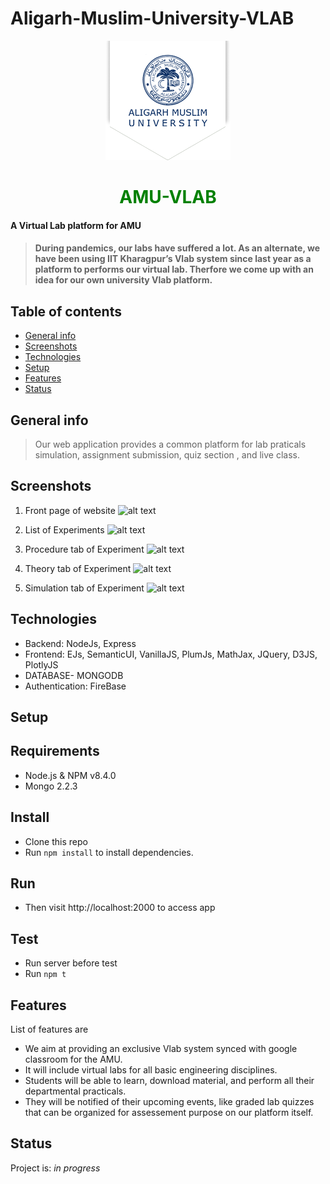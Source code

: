 # Aligarh-Muslim-University-VLAB
<p align="center">
<img src="/public/images/AMU_logo.png">
</p>

<h1 align="center" style="color:green">AMU-VLAB</h1>

<h4>A Virtual Lab platform for AMU<h4>

> During pandemics, our labs have suffered a lot. As an alternate, we have been using IIT Kharagpur’s Vlab system since last year as a platform to performs our virtual lab.
Therfore we come up with an idea for our own university Vlab platform.



## Table of contents
* [General info](#general-info)
* [Screenshots](#screenshots)
* [Technologies](#technologies)
* [Setup](#setup)
* [Features](#features)
* [Status](#status)


## General info
> Our web application provides a common platform for lab praticals simulation, assignment submission, quiz section , and live class.


## Screenshots
1) Front page of  website
![alt text](https://github.com/zhcet19/Aligarh-Muslim-University-VLAB/blob/main/preview/pic2.png)

2) List of Experiments
![alt text](https://github.com/zhcet19/Aligarh-Muslim-University-VLAB/blob/main/preview/pic3.png)

5) Procedure tab of Experiment
![alt text](https://github.com/zhcet19/Aligarh-Muslim-University-VLAB/blob/main/preview/pic4.png)

3) Theory tab of Experiment
![alt text](https://github.com/zhcet19/Aligarh-Muslim-University-VLAB/blob/main/preview/pic5.png)

4) Simulation tab of Experiment
![alt text](https://github.com/zhcet19/Aligarh-Muslim-University-VLAB/blob/main/preview/pic6.png)



## Technologies
* Backend: NodeJs, Express
* Frontend: EJs, SemanticUI, VanillaJS, PlumJs, MathJax, JQuery, D3JS, PlotlyJS
* DATABASE- MONGODB
* Authentication: FireBase


## Setup

## Requirements
* Node.js & NPM v8.4.0
* Mongo 2.2.3


## Install
* Clone this repo
* Run `npm install` to install dependencies.

## Run
* Then visit http://localhost:2000 to access app

## Test
* Run server before test
* Run `npm t`




## Features
List of features are
* We aim at providing an exclusive Vlab system synced with google classroom for the AMU.
* It will include virtual labs for all basic engineering disciplines.
* Students will be able to learn, download material, and perform all their departmental practicals.
* They will be notified of their upcoming events, like graded lab quizzes that can be organized for assessement purpose on our platform itself.  

## Status
Project is: _in progress_





